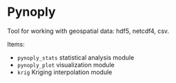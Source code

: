 # Pynoply
Tool for working with geospatial data: hdf5, netcdf4, csv.

Items:
* `pynoply_stats` statistical analysis module
* `pynoply_plot` visualization module 
* `krig` Kriging interpolation module
